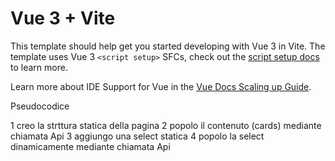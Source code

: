 # Vue 3 + Vite

This template should help get you started developing with Vue 3 in Vite. The template uses Vue 3 `<script setup>` SFCs, check out the [script setup docs](https://v3.vuejs.org/api/sfc-script-setup.html#sfc-script-setup) to learn more.

Learn more about IDE Support for Vue in the [Vue Docs Scaling up Guide](https://vuejs.org/guide/scaling-up/tooling.html#ide-support).

Pseudocodice

1 creo la strttura statica della pagina
2 popolo il contenuto (cards) mediante chiamata Api
3 aggiungo una select statica
4 popolo la select dinamicamente mediante chiamata Api